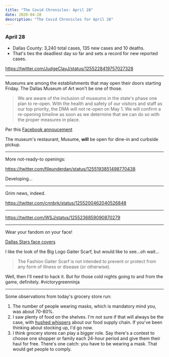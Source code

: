 ```yaml
---
title: "The Covid Chronicles: April 28"
date: 2020-04-28
description: "The Covid Chronicles for April 28"
---
```


### April 28

-  Dallas County: 3,240 total cases, 135 new cases and 10 deaths.
-  That's ties the deadliest day so far and sets a record for new reported cases.

https://twitter.com/JudgeClayJ/status/1255228419757027328

- - -

Museums are among the establishments that may open their doors starting Friday. The Dallas Museum of Art won't be one of those.

> We are aware of the inclusion of museums in the state's phase one plan to re-open. With the health and safety of our visitors and staff as our top priority, the DMA will not re-open on May 1. We will confirm a re-opening timeline as soon as we determine that we can do so with the proper measures in place.

Per this [Facebook annoucement](https://www.facebook.com/DallasMuseumofArt/posts/10158062104613467?__xts__[0]=68.ARDO0XXsSA0fsUkxdGVi6Zqj3NDX2A0Pi7GSGUbHaosFXqt170yIdazdbAJwCJKSdqTKQSbud61KzEvh5OEV5ls3hW07fycM-4gftBQoJeF4ejzmOG91DQ_meg-os2uYsW_BKDQGGQyf9FazZXc2Xz95FXhMpCIQ2ArIujCHssSfWDQT-tP2qf0LpryPZZk8Aw6pjPBj-3ag8eicJJ3p22mI16PY2saZ8xA8WJQu0Y8ThOXsX1wTzGfJlB9q8xKrAsFV2UBo0uJx9ZruPo93ekS2q8mKpMOMmT7V9gCnMhC4xrEIxv7LFK8LbmdEQjAwaTsUXVmuYq76yg&__tn__=-R)

The museum's restaurant, Musume, **will** be open for dine-in and curbside pickup.

- - -

More not-ready-to openings:

https://twitter.com/fileunderdan/status/1255193851498770438

Developing...

- - -

Grim news, indeed.

https://twitter.com/cnnbrk/status/1255200462040526848

- - -

https://twitter.com/WSJ/status/1255236859090870279

- - -

Wear your fandom on your face!

[Dallas Stars face covers](https://hangarhockey.com/face-covers/)

I like the look of the Big Logo Gaiter Scarf, but would like to see...oh wait...

> The Fashion Gaiter Scarf is not intended to prevent or protect from any form of illness or disease (or otherwise).

Well, then I'll need to hack it. But for those cold nights going to and from the game, definitely. #victorygreenninja

- - -

Some observations from today's grocery store run:

1. The number of people wearing masks, which is mandatory mind you, was about 70-80%.
1. I saw plenty of food on the shelves. I'm not sure if that will always be the case, with [hushed whispers](https://www.nationalreview.com/the-morning-jolt/eat-more-potatoes-america/?fbclid=IwAR1Ockk10X4Q1Z-WEyEvat4JFXBdxPCR4Nwz-RWFz9b5BnJ4xYSz6n7lcsE) about our food supply chain. If you've been thinking about stocking up, I'd go now.
1. I think grocery stores can play a bigger role. Say there's a contest to choose one shopper or family each 24-hour period and give them their haul for free. There's one catch: you have to be wearing a mask. That would get people to comply.
